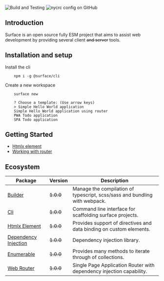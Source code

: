 ![Build and Testing](https://github.com/SurfaceJS/surface/workflows/Build%20and%20Testing/badge.svg?branch=master)
![nycrc config on GitHub](https://img.shields.io/nycrc/SurfaceJS/modules?config=.nycrc.json)

## Introduction
Surface is an open source fully ESM project that aims to assist web development by providing several client ~~and server~~ tools.

## Installation and setup

Install the cli
```
    npm i -g @surface/cli
```

Create a new workspace
```
    surface new

    ? Choose a template: (Use arrow keys)
    > Simple Hello World application
    Simple Hello World application using router
    PWA Todo application
    SPA Todo application
```

## Getting Started
* [Htmlx element](packages/%40surface/htmlx-element/readme.md#getting-started)
* [Working with router](packages/%40surface/web-router/readme.md)

## Ecosystem

| Package                                                                    | Version   | Description                                                                |
| ---------------------------------------------------------------------------| --------- | -------------------------------------------------------------------------- |
| [Builder](packages/%40surface/builder/readme.md)                           | ~~1.0.0~~ | Manage the compilation of typescript, scss/sass and bundling with webpack. |
| [Cli](packages/%40surface/cli/readme.md)                                   | ~~1.0.0~~ | Command line interface for scaffolding surface projects.                   |
| [Htmlx Element](packages/%40surface/htmlx-element/readme.md)               | ~~1.0.0~~ | Provides support of directives and data binding on custom elements.        |
| [Dependency Injection](packages/%40surface/dependency-injection/readme.md) | ~~1.0.0~~ | Dependency injection library.                                              |
| [Enumerable](packages/%40surface/enumerable/readme.md)                     | ~~1.0.0~~ | Provides many methods to iterate through of collections.                   |
| [Web Router](packages/%40surface/web-router/readme.md)                     | ~~1.0.0~~ | Single Page Application Router with dependency injection capability.       |
